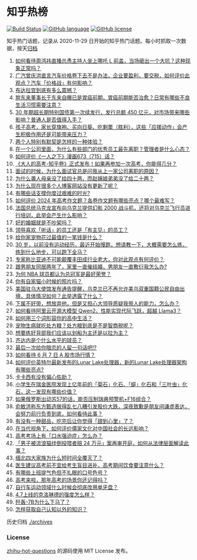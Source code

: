 # 知乎热榜
[![Build Status](https://github.com/ToWeLong/zhihu-hot-questions/workflows/CI/badge.svg)](https://github.com/ToWeLong/zhihu-hot-questions/actions)
[![GitHub language](https://img.shields.io/badge/language-golang-orange.svg)](https://golang.org/)
[![GitHub license](https://img.shields.io/github/license/ToWeLong/zhihu-hot-questions)](https://github.com/ToWeLong/zhihu-hot-questions/blob/main/LICENSE)

知乎热门话题，记录从 2020-11-29 日开始的知乎热门话题。每小时抓取一次数据，按天[归档](./archives)

<!-- BEGIN -->

1. [如何看待周鸿祎直播怂恿主持人坐上哪吒 L 前盖，当场砸出一个大坑？这种现象正常吗？](https://www.zhihu.com/question/658261010)
1. [广汽曾庆洪直言汽车价格卷下去不是办法，企业要盈利，要交税，如何评价此观点？汽车「价格战」有何影响？](https://www.zhihu.com/question/658246326)
1. [布达拉宫到底有多么震撼？](https://www.zhihu.com/question/498821567)
1. [胖东来董事长于东来自曝已是胃癌前期，胃癌前期能否治愈？日常有哪些不良生活习惯需要注意？](https://www.zhihu.com/question/658244440)
1. [30 年期超长期特别国债第一次续发行，发行总额 450 亿元，对市场带来哪些影响？普通人是否值得入手？](https://www.zhihu.com/question/658298500)
1. [孩子高考，家长穿旗袍、买向日葵、吃剩栗（胜利），这些「应援动作」会产生积极作用还是可能带来压力？](https://www.zhihu.com/question/657964630)
1. [两个人特别有默契是怎样的一种体验？](https://www.zhihu.com/question/30041215)
1. [在一个公司里面，为什么有些部门的优秀员工最先离职？管理者是什么心态？](https://www.zhihu.com/question/657333356)
1. [如何评价《一人之下》漫画673（715）话？](https://www.zhihu.com/question/658269648)
1. [《大人的高考-知乎卷》正式发布！如果再参加一次高考，你能得几分？](https://www.zhihu.com/question/658295422)
1. [面试的时候，为什么面试官总是问我从上一家公司离职的原因？](https://www.zhihu.com/question/657945120)
1. [为什么袭人母亲没了给四十两，而赵姨娘弟弟没了给二十两？](https://www.zhihu.com/question/37417323)
1. [为什么现在很多个人博客网站没有更新了呢？](https://www.zhihu.com/question/656111884)
1. [有哪些话支撑你度过艰难的时光?](https://www.zhihu.com/question/657214914)
1. [如何评价 2024 年高考作文题？各卷作文题有哪些亮点？哪个最难写？](https://www.zhihu.com/question/658302586)
1. [法国总统马克龙宣布向乌克兰提供幻影 2000 战斗机，还将对乌克兰飞行员进行培训，此举会产生什么影响？](https://www.zhihu.com/question/658301508)
1. [好的婚姻就是不吵架吗？](https://www.zhihu.com/question/657912016)
1. [领导喜欢「听话」的员工还是「有主见」的员工？](https://www.zhihu.com/question/658012468)
1. [给你家宠物花过最值的一笔钱是什么？](https://www.zhihu.com/question/658146043)
1. [30 岁，以前没有运动经历，最近开始慢跑，想请教一下，大概需要怎么练，练到什么地步，可以跑下全马？](https://www.zhihu.com/question/657743069)
1. [专家称比亚迪不可能颠覆丰田成行业老大，你对此观点有何评价？](https://www.zhihu.com/question/658067019)
1. [跟男朋友同居两年了，家里一直催结婚，男朋友一直敷衍我怎么办?](https://www.zhihu.com/question/658210229)
1. [为何 NBA 球员都认为总冠军是最好荣誉？](https://www.zhihu.com/question/459816879)
1. [你有自家猫小时候的照片吗？](https://www.zhihu.com/question/652622050)
1. [美国驻乌大使馆发布通告提醒，乌克兰已不再允许美乌双重国籍公民自由出境，具体情况如何？此举透露了什么？](https://www.zhihu.com/question/658134923)
1. [下属不好带，想放弃他，但是又担心大领导质疑我带人的能力，怎么办？](https://www.zhihu.com/question/656142359)
1. [如何看待阿里云开源大模型 Qwen2，性能实现代际飞跃，超越 Llama3？](https://www.zhihu.com/question/658307301)
1. [如何用三个词形容你的高中生活？](https://www.zhihu.com/question/658013721)
1. [宠物生病就吃处方粮？处方粮到底是不是智商税呢？](https://www.zhihu.com/question/655479024)
1. [想要练好背部我们应该以划船为主还是以拉为主？](https://www.zhihu.com/question/657167228)
1. [齐达内是个什么水平的球员？](https://www.zhihu.com/question/477732106)
1. [最后一次给你暗恋的人留一句话吧!?](https://www.zhihu.com/question/655177155)
1. [如何看待 6 月 7 日 A 股市场行情？](https://www.zhihu.com/question/658296173)
1. [如何评价英特尔最新发布的Lunar Lake处理器，新的Lunar Lake处理器架构有哪些亮点?](https://www.zhihu.com/question/658124769)
1. [卡卡西有没有偏心佐助？](https://www.zhihu.com/question/314577546)
1. [小学生在瑞金医院发现上亿年前的「菊石」化石、「䗴」化石和「三叶虫」化石，这一发现有哪些价值？](https://www.zhihu.com/question/658200447)
1. [如果俄罗斯出动苏57的话，能否压制瑞典预警机+F16组合？](https://www.zhihu.com/question/658145873)
1. [俞敏洪称东方甄选做得乱七八糟引发股价大跌，深夜致歉是朋友间谦虚表达，会努力前行负责到底，如何看待此事？](https://www.zhihu.com/question/658297223)
1. [有没有一种甜品，吃完后让你觉得「甜到心里」了？](https://www.zhihu.com/question/657329982)
1. [在当代视角下，如何评价儒家文化对中国社会的长远影响？](https://www.zhihu.com/question/657653009)
1. [高考考场上有「口水强迫症」怎么办？](https://www.zhihu.com/question/658132675)
1. [「男子被流浪猫绊倒投喂者赔 24 万元」案再审开庭，如何从法律层面解读此事？](https://www.zhihu.com/question/658149383)
1. [缅北四大家族为什么短时间全覆灭了？](https://www.zhihu.com/question/642110371)
1. [医生建议高考前不宜给考生盲目进补，高考期间饮食要注意什么？](https://www.zhihu.com/question/658204623)
1. [有哪些上班提气色但不扎眼的口号色号？](https://www.zhihu.com/question/656288001)
1. [高考来啦，那年高考的场景你还记得吗？](https://www.zhihu.com/question/657965662)
1. [自行车运动领域什么时候会彻底改用单牙盘？](https://www.zhihu.com/question/655978560)
1. [4.7上线的克洛琳德的强度怎么样？](https://www.zhihu.com/question/658127219)
1. [歼轰-7B为什么下马了？](https://www.zhihu.com/question/575713361)
1. [怎样获取自己认知以外的知识？](https://www.zhihu.com/question/657652592)

<!-- END -->

历史归档 [./archives](./archives)


### License
[zhihu-hot-questions](https://github.com/towelong/zhihu-hot-questions) 的源码使用 MIT License 发布。